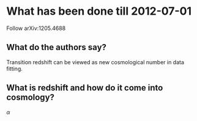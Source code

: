 # What has been done till 2012-07-01


Follow arXiv:1205.4688

## What do the authors say?

Transition redshift can be viewed as new cosmological number in data fitting.

## What is redshift and how do it come into cosmology?

$\alpha$
